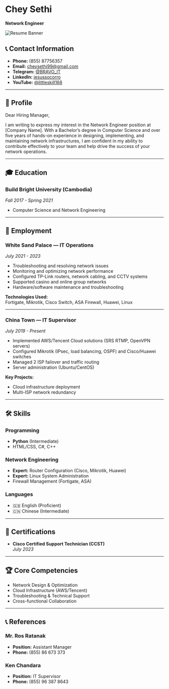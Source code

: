 # Chey Sethi  
**Network Engineer**

![Resume Banner](Frame_1_copy_2.png)

## 📞 Contact Information
- **Phone:** (855) 87756357  
- **Email:** [cheysethi99@gmail.com](mailto:cheysethi99@gmail.com)  
- **Telegram:** [@BRAVO_IT](https://t.me/BRAVO_IT)  
- **LinkedIn:** [jesussocorro](http://linkedin.com/in/jesussocorro)  
- **YouTube:** [@littleskill168](https://youtube.com/@littleskill168?si=2aBFzqnivNxSHM9S)

---

## 👤 Profile
Dear Hiring Manager,

I am writing to express my interest in the Network Engineer position at [Company Name]. With a Bachelor’s degree in Computer Science and over five years of hands-on experience in designing, implementing, and maintaining network infrastructures, I am confident in my ability to contribute effectively to your team and help drive the success of your network operations.

---

## 🎓 Education
### Build Bright University (Cambodia)  
*Fall 2017 - Spring 2021*  
- Computer Science and Network Engineering

---

## 💼 Employment
### **White Sand Palace** — IT Operations  
*July 2021 - 2023*  
- Troubleshooting and resolving network issues  
- Monitoring and optimizing network performance  
- Configured TP-Link routers, network cabling, and CCTV systems  
- Supported casino and online group networks  
- Hardware/software maintenance and troubleshooting  

**Technologies Used:**  
Fortigate, Mikrotik, Cisco Switch, ASA Firewall, Huawei, Linux  

---

### **China Town** — IT Supervisor  
*July 2019 - Present*  
- Implemented AWS/Tencent Cloud solutions (SRS RTMP, OpenVPN servers)  
- Configured Mikrotik (IPsec, load balancing, OSPF) and Cisco/Huawei switches  
- Managed 2 ISP failover and traffic routing  
- Server administration (Ubuntu/CentOS)  

**Key Projects:**  
- Cloud infrastructure deployment  
- Multi-ISP network redundancy  

---

## 🛠 Skills
### Programming  
- **Python** (Intermediate)  
- HTML/CSS, C#, C++  

### Network Engineering  
- **Expert:** Router Configuration (Cisco, Mikrotik, Huawei)  
- **Expert:** Linux System Administration  
- Firewall Management (Fortigate, ASA)  

### Languages  
- 🇬🇧 English (Proficient)  
- 🇨🇳 Chinese (Intermediate)  

---

## 📜 Certifications
- **Cisco Certified Support Technician (CCST)**  
*July 2023*

---

## 🏆 Core Competencies
- Network Design & Optimization  
- Cloud Infrastructure (AWS/Tencent)  
- Troubleshooting & Technical Support  
- Cross-functional Collaboration  

---

## 📞 References
### Mr. Ros Ratanak  
- **Position:** Assistant Manager  
- **Phone:** (855) 86 673 373  

### Ken Chandara  
- **Position:** IT Supervisor  
- **Phone:** (855) 96 387 8643  
